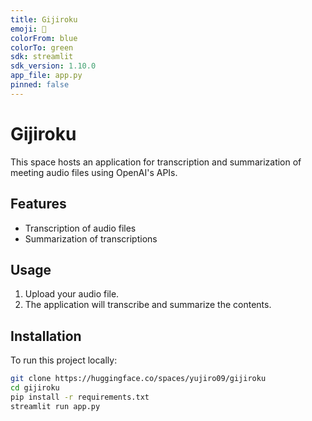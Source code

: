 ```yaml
---
title: Gijiroku
emoji: 📄
colorFrom: blue
colorTo: green
sdk: streamlit
sdk_version: 1.10.0
app_file: app.py
pinned: false
---
```


# Gijiroku

This space hosts an application for transcription and summarization of meeting audio files using OpenAI's APIs.

## Features

- Transcription of audio files
- Summarization of transcriptions

## Usage

1. Upload your audio file.
2. The application will transcribe and summarize the contents.

## Installation

To run this project locally:

```bash
git clone https://huggingface.co/spaces/yujiro09/gijiroku
cd gijiroku
pip install -r requirements.txt
streamlit run app.py